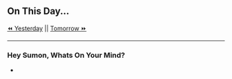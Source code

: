 ## On This Day...

[⏪ Yesterday](2022-03-27) || [Tomorrow ⏩](2022-03-29)

---

### Hey Sumon, Whats On Your Mind?

- 

